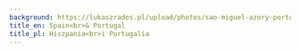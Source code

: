 ```yaml
---
background: https://lukaszrados.pl/upload/photos/sao-miguel-azory-portugalia-486.jpg
title_en: Spain<br>& Portugal
title_pl: Hiszpania<br>i Portugalia
---
```

